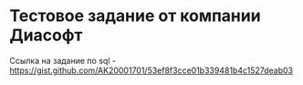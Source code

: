 # Тестовое задание от компании Диасофт
Ссылка на задание по sql - https://gist.github.com/AK20001701/53ef8f3cce01b339481b4c1527deab03